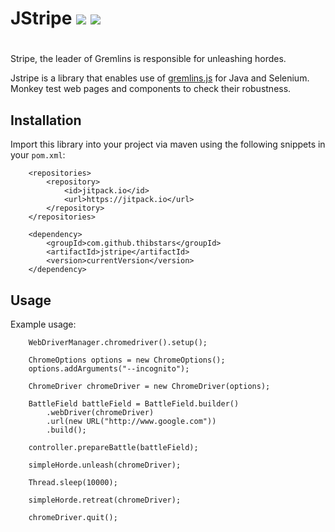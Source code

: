 # JStripe [![](https://jitpack.io/v/Thibstars/JStripe.svg)](https://jitpack.io/#Thibstars/JStripe) [![](https://jitci.com/gh/Thibstars/jstripe/svg)](https://jitci.com/gh/Thibstars/jstripe)
#

Stripe, the leader of Gremlins is responsible for unleashing hordes.

Jstripe is a library that enables use of [gremlins.js](https://github.com/marmelab/gremlins.js) for Java and Selenium.
Monkey test web pages and components to check their robustness.

## Installation
Import this library into your project via maven using the following snippets in your `pom.xml`:

````
	<repositories>
		<repository>
		    <id>jitpack.io</id>
		    <url>https://jitpack.io</url>
		</repository>
	</repositories>
````

````
	<dependency>
	    <groupId>com.github.thibstars</groupId>
	    <artifactId>jstripe</artifactId>
	    <version>currentVersion</version>
	</dependency>
````

## Usage ##

Example usage:

        WebDriverManager.chromedriver().setup();

        ChromeOptions options = new ChromeOptions();
        options.addArguments("--incognito");

        ChromeDriver chromeDriver = new ChromeDriver(options);

        BattleField battleField = BattleField.builder()
            .webDriver(chromeDriver)
            .url(new URL("http://www.google.com"))
            .build();

        controller.prepareBattle(battleField);

        simpleHorde.unleash(chromeDriver);

        Thread.sleep(10000);

        simpleHorde.retreat(chromeDriver);

        chromeDriver.quit();